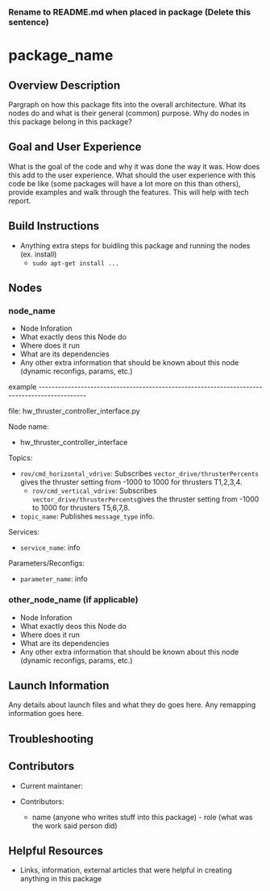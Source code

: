 ### Rename to README.md when placed in package (Delete this sentence)

# package_name

## Overview Description

Pargraph on how this package fits into the overall architecture. What its nodes do and what is their general (common) purpose. Why do nodes in this package belong in this package?

## Goal and User Experience

What is the goal of the code and why it was done the way it was. How does this add to the user experience. What should the user experience with this code be like (some packages will have a lot more on this than others), provide examples and walk through the features. This will help with tech report.

## Build Instructions 

* Anything extra steps for buidling this package and running the nodes (ex. install)
  * `sudo apt-get install ...`

## Nodes

### node_name

* Node Inforation
 * What exactly deos this Node do 
 * Where does it run
 * What are its dependencies 
 * Any other extra information that should be known about this node (dynamic reconfigs, params, etc.)

example ---------------------------------------------------------------------------------------------

file: hw_thruster_controller_interface.py

Node name:
* hw_thruster_controller_interface

Topics:

* `rov/cmd_horizontal_vdrive`:
  Subscribes `vector_drive/thrusterPercents` gives the thruster setting from -1000 to 1000 for thrusters T1,2,3,4.
  * `rov/cmd_vertical_vdrive`:
  Subscribes `vector_drive/thrusterPercents`gives the thruster setting from -1000 to 1000 for thrusters T5,6,7,8.
* `topic_name`:
  Publishes `message_type` info.

Services:
* `service_name`: info

Parameters/Reconfigs:
*  `parameter_name`: info


### other_node_name (if applicable)

* Node Inforation
 * What exactly deos this Node do 
 * Where does it run
 * What are its dependencies 
 * Any other extra information that should be known about this node (dynamic reconfigs, params, etc.)
 

## Launch Information
 
Any details about launch files and what they do goes here.
Any remapping information goes here.

## Troubleshooting

## Contributors 

* Current maintaner: 

* Contributors:
  * name (anyone who writes stuff into this package) - role (what was the work said person did)

## Helpful Resources

* Links, information, external articles that were helpful in creating anything in this package



